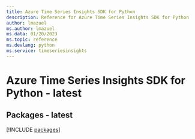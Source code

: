 ```yaml
---
title: Azure Time Series Insights SDK for Python
description: Reference for Azure Time Series Insights SDK for Python
author: lmazuel
ms.author: lmazuel
ms.data: 01/20/2023
ms.topic: reference
ms.devlang: python
ms.service: timeseriesinsights
---
```

# Azure Time Series Insights SDK for Python - latest
## Packages - latest
[!INCLUDE [packages](time-series-insights-index.md)]